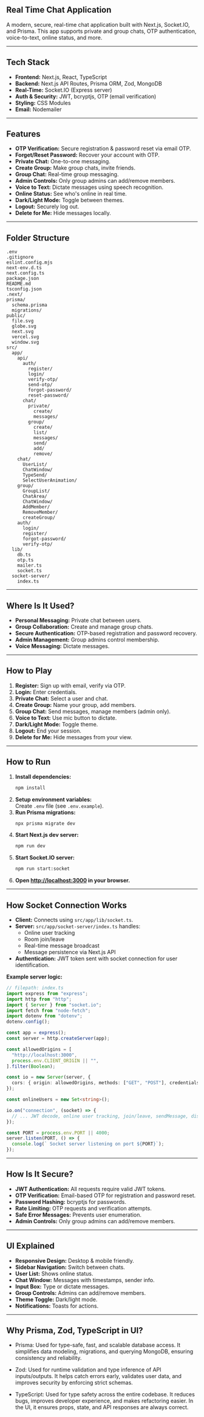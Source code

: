 ##  Real Time Chat Application 

A modern, secure, real-time chat application built with Next.js, Socket.IO, and Prisma. This app supports private and group chats, OTP authentication, voice-to-text, online status, and more.

---


##  Tech Stack

- **Frontend:** Next.js, React, TypeScript
- **Backend:** Next.js API Routes, Prisma ORM, Zod, MongoDB
- **Real-Time:** Socket.IO (Express server)
- **Auth & Security:** JWT, bcryptjs, OTP (email verification)
- **Styling:** CSS Modules
- **Email:** Nodemailer

---

##  Features

- **OTP Verification:** Secure registration & password reset via email OTP.
- **Forget/Reset Password:** Recover your account with OTP.
- **Private Chat:** One-to-one messaging.
- **Create Group:** Make group chats, invite friends.
- **Group Chat:** Real-time group messaging.
- **Admin Controls:** Only group admins can add/remove members.
- **Voice to Text:** Dictate messages using speech recognition.
- **Online Status:** See who's online in real time.
- **Dark/Light Mode:** Toggle between themes.
- **Logout:** Securely log out.
- **Delete for Me:** Hide messages locally.

---

## Folder Structure

```
.env
.gitignore
eslint.config.mjs
next-env.d.ts
next.config.ts
package.json
README.md
tsconfig.json
.next/
prisma/
  schema.prisma
  migrations/
public/
  file.svg
  globe.svg
  next.svg
  vercel.svg
  window.svg
src/
  app/
    api/
      auth/
        register/
        login/
        verify-otp/
        send-otp/
        forgot-password/
        reset-password/
      chat/
        private/
          create/
          messages/
        group/
          create/
          list/
          messages/
          send/
          add/
          remove/
    chat/
      UserList/
      ChatWindow/
      TypeSend/
      SelectUserAnimation/
    group/
      GroupList/
      ChatArea/
      ChatWindow/
      AddMember/
      RemoveMember/
      createGroup/
    auth/
      login/
      register/
      forgot-password/
      verify-otp/
  lib/
    db.ts
    otp.ts
    mailer.ts
    socket.ts
  socket-server/
    index.ts
```

---

##  Where Is It Used?

- **Personal Messaging:** Private chat between users.
- **Group Collaboration:** Create and manage group chats.
- **Secure Authentication:** OTP-based registration and password recovery.
- **Admin Management:** Group admins control membership.
- **Voice Messaging:** Dictate messages.

---

## How to Play

1. **Register:** Sign up with email, verify via OTP.
2. **Login:** Enter credentials.
3. **Private Chat:** Select a user and chat.
4. **Create Group:** Name your group, add members.
5. **Group Chat:** Send messages, manage members (admin only).
6. **Voice to Text:** Use mic button to dictate.
7. **Dark/Light Mode:** Toggle theme.
8. **Logout:** End your session.
9. **Delete for Me:** Hide messages from your view.

---

## How to Run

1. **Install dependencies:**
   ```sh
   npm install
   ```
2. **Setup environment variables:**  
   Create `.env` file (see `.env.example`).
3. **Run Prisma migrations:**
   ```sh
   npx prisma migrate dev
   ```
4. **Start Next.js dev server:**
   ```sh
   npm run dev
   ```
5. **Start Socket.IO server:**
   ```sh
   npm run start:socket
   ```
6. **Open [http://localhost:3000](http://localhost:3000) in your browser.**

---

##  How Socket Connection Works

- **Client:** Connects using `src/app/lib/socket.ts`.
- **Server:** `src/app/socket-server/index.ts` handles:
  - Online user tracking
  - Room join/leave
  - Real-time message broadcast
  - Message persistence via Next.js API
- **Authentication:** JWT token sent with socket connection for user identification.

**Example server logic:**
```ts
// filepath: index.ts
import express from "express";
import http from "http";
import { Server } from "socket.io";
import fetch from "node-fetch";
import dotenv from "dotenv";
dotenv.config();

const app = express();
const server = http.createServer(app);

const allowedOrigins = [
  "http://localhost:3000",
  process.env.CLIENT_ORIGIN || "",
].filter(Boolean);

const io = new Server(server, {
  cors: { origin: allowedOrigins, methods: ["GET", "POST"], credentials: true },
});

const onlineUsers = new Set<string>();

io.on("connection", (socket) => {
  // ... JWT decode, online user tracking, join/leave, sendMessage, disconnect ...
});

const PORT = process.env.PORT || 4000;
server.listen(PORT, () => {
  console.log(` Socket server listening on port ${PORT}`);
});
```

---

##  How Is It Secure?

- **JWT Authentication:** All requests require valid JWT tokens.
- **OTP Verification:** Email-based OTP for registration and password reset.
- **Password Hashing:** bcryptjs for passwords.
- **Rate Limiting:** OTP requests and verification attempts.
- **Safe Error Messages:** Prevents user enumeration.
- **Admin Controls:** Only group admins can add/remove members.

---

## UI Explained

- **Responsive Design:** Desktop & mobile friendly.
- **Sidebar Navigation:** Switch between chats.
- **User List:** Shows online status.
- **Chat Window:** Messages with timestamps, sender info.
- **Input Box:** Type or dictate messages.
- **Group Controls:** Admins can add/remove members.
- **Theme Toggle:** Dark/light mode.
- **Notifications:** Toasts for actions.

---

## Why Prisma, Zod, TypeScript in UI?
- Prisma: Used for type-safe, fast, and scalable database access. It simplifies data modeling, migrations, and querying MongoDB, ensuring consistency and reliability.

- Zod: Used for runtime validation and type inference of API inputs/outputs. It helps catch errors early, validates user data, and improves security by enforcing strict schemas.

- TypeScript: Used for type safety across the entire codebase. It reduces bugs, improves developer experience, and makes refactoring easier. In the UI, it ensures props, state, and API responses are always correct.


